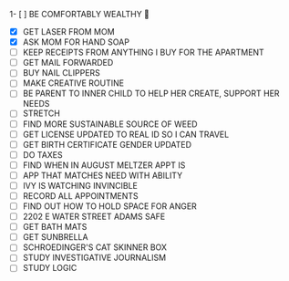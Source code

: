 1- [ ] BE COMFORTABLY WEALTHY 🤑
- [x] GET LASER FROM MOM
- [x] ASK MOM FOR HAND SOAP
- [ ] KEEP RECEIPTS FROM ANYTHING I BUY FOR THE APARTMENT
- [ ] GET MAIL FORWARDED
- [ ] BUY NAIL CLIPPERS
- [ ] MAKE CREATIVE ROUTINE
- [ ] BE PARENT TO INNER CHILD TO HELP HER CREATE, SUPPORT HER NEEDS
- [ ] STRETCH
- [ ] FIND MORE SUSTAINABLE SOURCE OF WEED
- [ ] GET LICENSE UPDATED TO REAL ID SO I CAN TRAVEL
- [ ] GET BIRTH CERTIFICATE GENDER UPDATED
- [ ] DO TAXES
- [ ] FIND WHEN IN AUGUST MELTZER APPT IS
- [ ] APP THAT MATCHES NEED WITH ABILITY
- [ ] IVY IS WATCHING INVINCIBLE
- [ ] RECORD ALL APPOINTMENTS
- [ ] FIND OUT HOW TO HOLD SPACE FOR ANGER
- [ ] 2202 E WATER STREET ADAMS SAFE
- [ ] GET BATH MATS
- [ ] GET SUNBRELLA
- [ ] SCHROEDINGER'S CAT SKINNER BOX
- [ ] STUDY INVESTIGATIVE JOURNALISM
- [ ] STUDY LOGIC